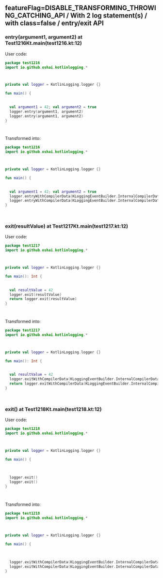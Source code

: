 ## featureFlag=DISABLE_TRANSFORMING_THROWING_CATCHING_API / With 2 log statement(s) / with class=false / entry/exit API



###  entry(argument1, argument2) at Test1216Kt.main(test1216.kt:12)

User code:
```kotlin
package test1216
import io.github.oshai.kotlinlogging.*



private val logger = KotlinLogging.logger {}

fun main() {
  
  
  val argument1 = 42; val argument2 = true
  logger.entry(argument1, argument2)
  logger.entry(argument1, argument2)
}




```
  
Transformed into:
```kotlin
package test1216
import io.github.oshai.kotlinlogging.*



private val logger = KotlinLogging.logger {}

fun main() {
  
  
  val argument1 = 42; val argument2 = true
  logger.entryWithCompilerData(KLoggingEventBuilder.InternalCompilerData(messageTemplate = "entry(argument1, argument2)", className = "test1216.Test1216Kt", methodName = "main", fileName = "test1216.kt", lineNumber = 12))
  logger.entryWithCompilerData(KLoggingEventBuilder.InternalCompilerData(messageTemplate = "entry(argument1, argument2)", className = "test1216.Test1216Kt", methodName = "main", fileName = "test1216.kt", lineNumber = 13))
}




```

###  exit(resultValue) at Test1217Kt.main(test1217.kt:12)

User code:
```kotlin
package test1217
import io.github.oshai.kotlinlogging.*



private val logger = KotlinLogging.logger {}

fun main(): Int {
  
  
  val resultValue = 42
  logger.exit(resultValue)
  return logger.exit(resultValue)
}




```
  
Transformed into:
```kotlin
package test1217
import io.github.oshai.kotlinlogging.*



private val logger = KotlinLogging.logger {}

fun main(): Int {
  
  
  val resultValue = 42
  logger.exitWithCompilerData(KLoggingEventBuilder.InternalCompilerData(messageTemplate = "exit(resultValue)", className = "test1217.Test1217Kt", methodName = "main", fileName = "test1217.kt", lineNumber = 12))
  return logger.exitWithCompilerData(KLoggingEventBuilder.InternalCompilerData(messageTemplate = "exit(resultValue)", className = "test1217.Test1217Kt", methodName = "main", fileName = "test1217.kt", lineNumber = 13))
}




```

###  exit() at Test1218Kt.main(test1218.kt:12)

User code:
```kotlin
package test1218
import io.github.oshai.kotlinlogging.*



private val logger = KotlinLogging.logger {}

fun main() {
  
  
  
  logger.exit()
  logger.exit()
}




```
  
Transformed into:
```kotlin
package test1218
import io.github.oshai.kotlinlogging.*



private val logger = KotlinLogging.logger {}

fun main() {
  
  
  
  logger.exitWithCompilerData(KLoggingEventBuilder.InternalCompilerData(className = "test1218.Test1218Kt", methodName = "main", fileName = "test1218.kt", lineNumber = 12))
  logger.exitWithCompilerData(KLoggingEventBuilder.InternalCompilerData(className = "test1218.Test1218Kt", methodName = "main", fileName = "test1218.kt", lineNumber = 13))
}




```
